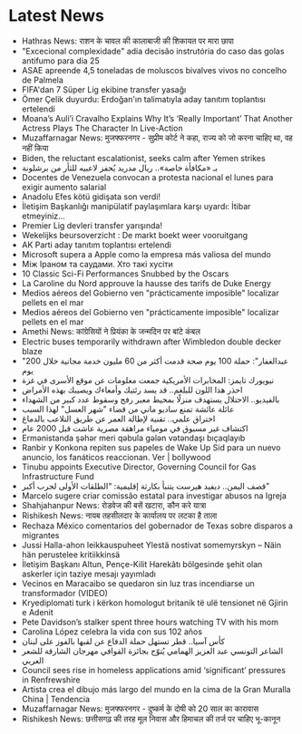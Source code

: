 # Latest News
-  Hathras News: राशन के चावल की कालाबाजी की शिकायत पर मारा छापा
-  "Excecional complexidade" adia decisão instrutória do caso das golas antifumo para dia 25
-  ASAE apreende 4,5 toneladas de moluscos bivalves vivos no concelho de Palmela
-  FIFA'dan 7 Süper Lig ekibine transfer yasağı
-  Ömer Çelik duyurdu: Erdoğan'ın talimatıyla aday tanıtım toplantısı ertelendi
-  Moana’s Auli’i Cravalho Explains Why It’s ‘Really Important’ That Another Actress Plays The Character In Live-Action
-  Muzaffarnagar News: मुजफ्फरनगर - सुप्रीम कोर्ट ने कहा, राज्य को जो करना चाहिए था, वह नहीं किया
-  Biden, the reluctant escalationist, seeks calm after Yemen strikes
-  بـ «مكافأة خاصة».. ريال مدريد يُحفز لاعبيه للثأر من برشلونة
-  Docentes de Venezuela convocan a protesta nacional el lunes para exigir aumento salarial
-  Anadolu Efes kötü gidişata son verdi!
-  İletişim Başkanlığı manipülatif paylaşımlara karşı uyardı: İtibar etmeyiniz...
-  Premier Lig devleri transfer yarışında!
-  Wekelijks beursoverzicht : De markt boekt weer vooruitgang
-  AK Parti aday tanıtım toplantısı ertelendi
-  Microsoft supera a Apple como la empresa más valiosa del mundo
-  Між Іраном та саудами. Хто такі хусіти
-  10 Classic Sci-Fi Performances Snubbed by the Oscars
-  La Caroline du Nord approuve la hausse des tarifs de Duke Energy
-  Medios aéreos del Gobierno ven "prácticamente imposible" localizar pellets en el mar
-  Medios aéreos del Gobierno ven "prácticamente imposible" localizar pellets en el mar
-  Amethi News: कांग्रेसियों ने प्रियंका के जन्मदिन पर बांटे कंबल
-  Electric buses temporarily withdrawn after Wimbledon double decker blaze
-  "عبدالغفار": حملة 100 يوم صحة قدمت أكثر من 60 مليون خدمة مجانية خلال 200 يوم
-  نيويورك تايمز: المخابرات الأمريكية جمعت معلومات عن موقع الأسرى في غزة
-  احذر هذا اللون للبلغم.. قد يسد رئتيك وأمعاءك ويصيبك بهذه الأمراض
-  بالفيديو.. الاحتلال يستهدف منزلًا بمحيط معبر رفح وسقوط عدد كبير من الشهداء
-  عائلة عائشة تمنع ساديو ماني من قضاء "شهر العسل" لهذا السبب
-  اختراق علمي.. تقنية لإطالة العمر عن طريق التلاعب بالدماغ
-  اكتشاف غير مسبوق في مومياء مراهقة مصرية عاشت قبل 2000 عام
-  Ermənistanda şəhər meri qəbula gələn vətəndaşı bıçaqlayıb
-  Ranbir y Konkona repiten sus papeles de Wake Up Sid para un nuevo anuncio, los fanáticos reaccionan. Ver | bollywood
-  Tinubu appoints Executive Director, Governing Council for Gas Infrastructure Fund
-  قصف اليمن.. ديفيد هيرست يتنبأ بكارثة إقليمية: “الطلقات الأولى لحرب أكبر”
-  Marcelo sugere criar comissão estatal para investigar abusos na Igreja
-  Shahjahanpur News: रोडवेज की बसें खटारा, कौन करे यात्रा
-  Rishikesh News: नायब तहसीलदार के कार्यालय पर लटका है ताला
-  Rechaza México comentarios del gobernador de Texas sobre disparos a migrantes
-  Jussi Halla-ahon leikkauspuheet Ylestä nostivat somemyrskyn – Näin hän perustelee kritiikkinsä
-  İletişim Başkanı Altun, Pençe-Kilit Harekâtı bölgesinde şehit olan askerler için taziye mesajı yayımladı
-  Vecinos en Maracaibo se quedaron sin luz tras incendiarse un transformador (VIDEO)
-  Kryediplomati turk i kërkon homologut britanik të ulë tensionet në Gjirin e Adenit
-  Pete Davidson’s stalker spent three hours watching TV with his mom
-  Carolina López celebra la vida con sus 102 años
-  كأس آسيا.. قطر تستهل حملة الدفاع عن لقبها بالفوز على لبنان
-  الشاعر التونسي عبد العزيز الهمامي يُتوّج بجائزة القوافي مهرجان الشارقة للشعر العربي
-  Council sees rise in homeless applications amid ‘significant’ pressures in Renfrewshire
-  Artista crea el dibujo más largo del mundo en la cima de la Gran Muralla China | Tendencia
-  Muzaffarnagar News: मुजफ्फरनगर - दुष्कर्म के दोषी को 20 साल का कारावास
-  Rishikesh News: छत्तीसगढ़ की तरह मूल निवास और हिमाचल की तर्ज पर चाहिए भू-कानून
